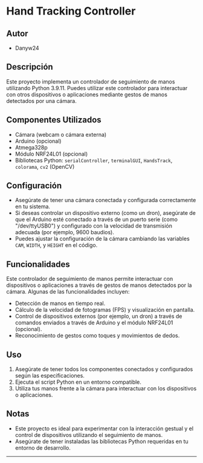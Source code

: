 # Hand Tracking Controller

## Autor
- Danyw24

## Descripción
Este proyecto implementa un controlador de seguimiento de manos utilizando Python 3.9.11. Puedes utilizar este controlador para interactuar con otros dispositivos o aplicaciones mediante gestos de manos detectados por una cámara.

## Componentes Utilizados
- Cámara (webcam o cámara externa)
- Arduino (opcional)
- Atmega328p
- Módulo NRF24L01 (opcional)
- Bibliotecas Python: `serialController`, `terminalGUI`, `HandsTrack`, `colorama`, `cv2` (OpenCV)

## Configuración
- Asegúrate de tener una cámara conectada y configurada correctamente en tu sistema.
- Si deseas controlar un dispositivo externo (como un dron), asegúrate de que el Arduino esté conectado a través de un puerto serie (como "/dev/ttyUSB0") y configurado con la velocidad de transmisión adecuada (por ejemplo, 9600 baudios).
- Puedes ajustar la configuración de la cámara cambiando las variables `CAM`, `WIDTH`, y `HEIGHT` en el código.

## Funcionalidades
Este controlador de seguimiento de manos permite interactuar con dispositivos o aplicaciones a través de gestos de manos detectados por la cámara. Algunas de las funcionalidades incluyen:

- Detección de manos en tiempo real.
- Cálculo de la velocidad de fotogramas (FPS) y visualización en pantalla.
- Control de dispositivos externos (por ejemplo, un dron) a través de comandos enviados a través de Arduino y el módulo NRF24L01 (opcional).
- Reconocimiento de gestos como toques y movimientos de dedos.

## Uso
1. Asegúrate de tener todos los componentes conectados y configurados según las especificaciones.
2. Ejecuta el script Python en un entorno compatible.
3. Utiliza tus manos frente a la cámara para interactuar con los dispositivos o aplicaciones.


## Notas
- Este proyecto es ideal para experimentar con la interacción gestual y el control de dispositivos utilizando el seguimiento de manos.
- Asegúrate de tener instaladas las bibliotecas Python requeridas en tu entorno de desarrollo.

---
